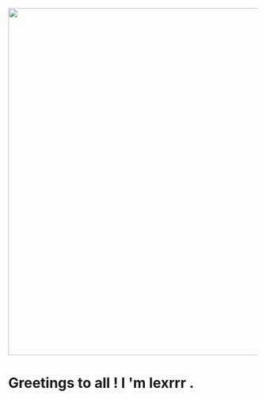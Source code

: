 <img align="center" src="https://user-images.githubusercontent.com/100893320/187756280-e65f693e-16e7-4608-92a9-8c0f408073d1.gif" width="700">

# Greetings to all ! I 'm lexrrr .


